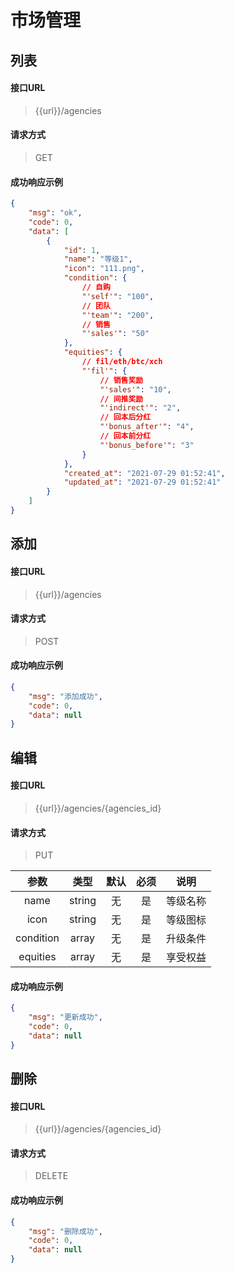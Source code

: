 # 市场管理

## 列表

#### 接口URL
> {{url}}/agencies

#### 请求方式
> GET

#### 成功响应示例

```json
{
    "msg": "ok",
    "code": 0,
    "data": [
        {
            "id": 1,
            "name": "等级1",
            "icon": "111.png",
            "condition": {
                // 自购
                "'self'": "100",
                // 团队
                "'team'": "200",
                // 销售
                "'sales'": "50"
            },
            "equities": {
                // fil/eth/btc/xch
                "'fil'": {
                    // 销售奖励
                    "'sales'": "10",
                    // 间推奖励
                    "'indirect'": "2",
                    // 回本后分红
                    "'bonus_after'": "4",
                    // 回本前分红
                    "'bonus_before'": "3"
                }
            },
            "created_at": "2021-07-29 01:52:41",
            "updated_at": "2021-07-29 01:52:41"
        }
    ]
}
```
## 添加

#### 接口URL
> {{url}}/agencies

#### 请求方式
> POST

#### 成功响应示例

```json
{
    "msg": "添加成功",
    "code": 0,
    "data": null
}
```

## 编辑

#### 接口URL
> {{url}}/agencies/{agencies_id}

#### 请求方式
> PUT

|  参数  |  类型  | 默认 | 必须 |   说明   |
| :----: | :----: | :--: | :--: | :------: |
| name | string |  无  |  是  | 等级名称 |
| icon | string |  无  |  是  | 等级图标 |
| condition | array |  无  |  是  | 升级条件 |
| equities | array |  无  |  是  | 享受权益 |

#### 成功响应示例

```json
{
    "msg": "更新成功",
    "code": 0,
    "data": null
}
```
## 删除

#### 接口URL
> {{url}}/agencies/{agencies_id}

#### 请求方式
> DELETE

#### 成功响应示例

```json
{
    "msg": "删除成功",
    "code": 0,
    "data": null
}
```